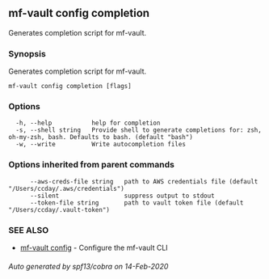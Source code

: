 ## mf-vault config completion

Generates completion script for mf-vault.

### Synopsis

Generates completion script for mf-vault.

```
mf-vault config completion [flags]
```

### Options

```
  -h, --help           help for completion
  -s, --shell string   Provide shell to generate completions for: zsh, oh-my-zsh, bash. Defaults to bash. (default "bash")
  -w, --write          Write autocompletion files
```

### Options inherited from parent commands

```
      --aws-creds-file string   path to AWS credentials file (default "/Users/ccday/.aws/credentials")
      --silent                  suppress output to stdout
      --token-file string       path to vault token file (default "/Users/ccday/.vault-token")
```

### SEE ALSO

* [mf-vault config](mf-vault_config.md)	 - Configure the mf-vault CLI

###### Auto generated by spf13/cobra on 14-Feb-2020
